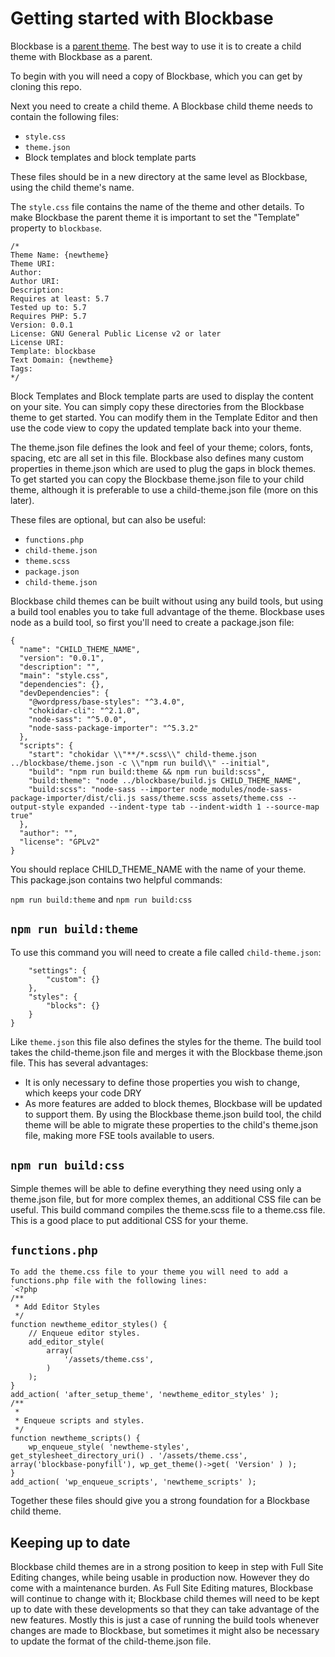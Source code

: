 # Getting started with Blockbase

Blockbase is a [parent theme](https://developer.wordpress.org/themes/advanced-topics/child-themes/#what-is-a-parent-theme). The best way to use it is to create a child theme with Blockbase as a parent.

To begin with you will need a copy of Blockbase, which you can get by cloning this repo.

Next you need to create a child theme. A Blockbase child theme needs to contain the following files:
- `style.css`
- `theme.json`
- Block templates and block template parts

These files should be in a new directory at the same level as Blockbase, using the child theme's name.

The `style.css` file contains the name of the theme and other details. To make Blockbase the parent theme it is important to set the "Template" property to `blockbase`.

```
/*
Theme Name: {newtheme}
Theme URI:
Author:
Author URI:
Description:
Requires at least: 5.7
Tested up to: 5.7
Requires PHP: 5.7
Version: 0.0.1
License: GNU General Public License v2 or later
License URI:
Template: blockbase
Text Domain: {newtheme}
Tags:
*/
```

Block Templates and Block template parts are used to display the content on your site. You can simply copy these directories from the Blockbase theme to get started. You can modify them in the Template Editor and then use the code view to copy the updated template back into your theme.

The theme.json file defines the look and feel of your theme; colors, fonts, spacing, etc are all set in this file. Blockbase also defines many custom properties in theme.json which are used to plug the gaps in block themes. To get started you can copy the Blockbase theme.json file to your child theme, although it is preferable to use a child-theme.json file (more on this later).

These files are optional, but can also be useful:
- `functions.php`
- `child-theme.json`
- `theme.scss`
- `package.json`
- `child-theme.json`

Blockbase child themes can be built without using any build tools, but using a build tool enables you to take full advantage of the theme. Blockbase uses node as a build tool, so first you'll need to create a package.json file:

```
{
  "name": "CHILD_THEME_NAME",
  "version": "0.0.1",
  "description": "",
  "main": "style.css",
  "dependencies": {},
  "devDependencies": {
    "@wordpress/base-styles": "^3.4.0",
    "chokidar-cli": "^2.1.0",
    "node-sass": "^5.0.0",
    "node-sass-package-importer": "^5.3.2"
  },
  "scripts": {
    "start": "chokidar \\"**/*.scss\\" child-theme.json ../blockbase/theme.json -c \\"npm run build\\" --initial",
    "build": "npm run build:theme && npm run build:scss",
    "build:theme": "node ../blockbase/build.js CHILD_THEME_NAME",
    "build:scss": "node-sass --importer node_modules/node-sass-package-importer/dist/cli.js sass/theme.scss assets/theme.css --output-style expanded --indent-type tab --indent-width 1 --source-map true"
  },
  "author": "",
  "license": "GPLv2"
}
```

You should replace CHILD_THEME_NAME with the name of your theme. This package.json contains two helpful commands:

`npm run build:theme` and `npm run build:css`

## `npm run build:theme`
To use this command you will need to create a file called `child-theme.json`:
```{
	"settings": {
		"custom": {}
	},
	"styles": {
		"blocks": {}
	}
}
```

Like `theme.json` this file also defines the styles for the theme. The build tool takes the child-theme.json file and merges it with the Blockbase theme.json file. This has several advantages:

- It is only necessary to define those properties you wish to change, which keeps your code DRY
- As more features are added to block themes, Blockbase will be updated to support them. By using the Blockbase theme.json build tool, the child theme will be able to migrate these properties to the child's theme.json file, making more FSE tools available to users.

## `npm run build:css`
Simple themes will be able to define everything they need using only a theme.json file, but for more complex themes, an additional CSS file can be useful. This build command compiles the theme.scss file to a theme.css file. This is a good place to put additional CSS for your theme.

## `functions.php`
```
To add the theme.css file to your theme you will need to add a functions.php file with the following lines:
`<?php
/**
 * Add Editor Styles
 */
function newtheme_editor_styles() {
	// Enqueue editor styles.
	add_editor_style(
		array(
			'/assets/theme.css',
		)
	);
}
add_action( 'after_setup_theme', 'newtheme_editor_styles' );
/**
 *
 * Enqueue scripts and styles.
 */
function newtheme_scripts() {
	wp_enqueue_style( 'newtheme-styles', get_stylesheet_directory_uri() . '/assets/theme.css', array('blockbase-ponyfill'), wp_get_theme()->get( 'Version' ) );
}
add_action( 'wp_enqueue_scripts', 'newtheme_scripts' );
```

Together these files should give you a strong foundation for a Blockbase child theme.

## Keeping up to date
Blockbase child themes are in a strong position to keep in step with Full Site Editing changes, while being usable in production now. However they do come with a maintenance burden. As Full Site Editing matures, Blockbase will continue to change with it; Blockbase child themes will need to be kept up to date with these developments so that they can take advantage of the new features. Mostly this is just a case of running the build tools whenever changes are made to Blockbase, but sometimes it might also be necessary to update the format of the child-theme.json file.
